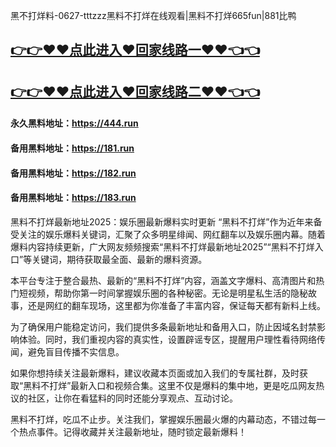 黑不打烊料-0627-tttzzz黑料不打烊在线观看|黑料不打烊665fun|881比鸭

## [👉👉♥♥点此进入♥回家线路一♥♥👈👈](https://unpkg.com/182run/index.html)
## [👉👉♥♥点此进入♥回家线路二♥♥👈👈](https://unpkg.com/182-1run/index.html)

#### 永久黑料地址：https://444.run
#### 备用黑料地址：https://181.run
#### 备用黑料地址：https://182.run
#### 备用黑料地址：https://183.run


黑料不打烊最新地址2025：娱乐圈最新爆料实时更新
“黑料不打烊”作为近年来备受关注的娱乐爆料关键词，汇聚了众多明星绯闻、网红翻车以及娱乐圈内幕。随着爆料内容持续更新，广大网友频频搜索“黑料不打烊最新地址2025”“黑料不打烊入口”等关键词，期待获取最全面、最新的爆料资源。

本平台专注于整合最热、最新的“黑料不打烊”内容，涵盖文字爆料、高清图片和热门短视频，帮助你第一时间掌握娱乐圈的各种秘密。无论是明星私生活的隐秘故事，还是网红的翻车现场，这里都为你准备了丰富内容，保证每天都有新料上线。

为了确保用户能稳定访问，我们提供多条最新地址和备用入口，防止因域名封禁影响体验。同时，我们重视内容的真实性，设置辟谣专区，提醒用户理性看待网络传闻，避免盲目传播不实信息。

如果你想持续关注最新爆料，建议收藏本页面或加入我们的专属社群，及时获取“黑料不打烊”最新入口和视频合集。这里不仅是爆料的集中地，更是吃瓜网友热议的社区，让你在看猛料的同时还能分享观点、互动讨论。

黑料不打烊，吃瓜不止步。关注我们，掌握娱乐圈最火爆的内幕动态，不错过每一个热点事件。记得收藏并关注最新地址，随时锁定最新爆料！
